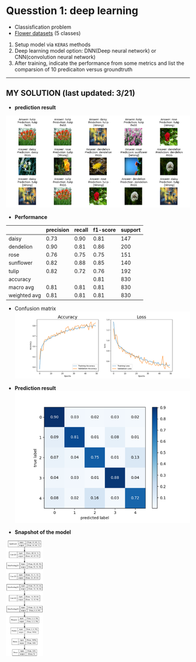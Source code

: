 # Quesstion 1: deep learning

- Classisfication problem
- [Flower datasets](https://www.kaggle.com/alxmamaev/flowers-recognition) (5 classes)

1. Setup model via `KERAS` methods
2. Deep learning model option:  DNN(Deep neural network)  or CNN(convolution neural network)
3. After training, indicate the performance from some metrics and list the comparsion of 10 predicaiton versus groundtruth

----

## MY SOLUTION (last updated: 3/21)

- **prediction result**

![image alt](./output/cnn_pred_result.png)


<!-- ![image alt](./output/cnn_model.png) -->

- **Performance**

||precision|recall|f1-score|support|
|----|----|----|----|----|
|       daisy     |  0.73    |  0.90   |   0.81   |    147|
|   dendelion     |  0.90    |  0.81   |   0.86   |    200|
|        rose     |  0.76    |  0.75   |   0.75   |    151|
|   sunflower     |  0.82    |  0.88   |   0.85   |    140|
|       tulip     |  0.82    |  0.72   |   0.76   |    192|
|    accuracy     |          |         |   0.81   |    830|
|   macro avg     |  0.81    |  0.81   |   0.81   |    830|
|weighted avg     |  0.81    |  0.81   |   0.81   |    830|

- Confusion matrix 
![image alt](./output/result_accuracy_loss.png)

- **Prediction result**
![image alt](./output/confusion_matrix.png)

- **Snapshot of the model**

<img src="./output/cnn_model.png" width="20%" hight="50%">
